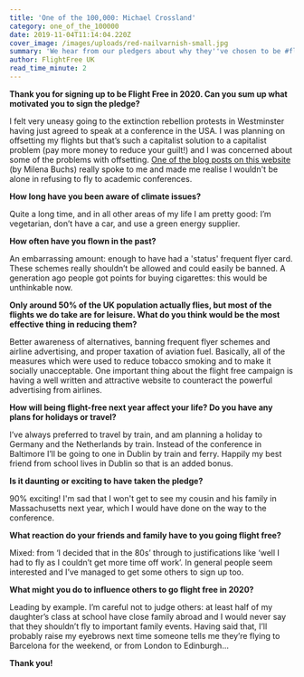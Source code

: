 ```yaml
---
title: 'One of the 100,000: Michael Crossland'
category: one_of_the_100000
date: 2019-11-04T11:14:04.220Z
cover_image: /images/uploads/red-nailvarnish-small.jpg
summary: 'We hear from our pledgers about why they''ve chosen to be #flightfree in 2020'
author: FlightFree UK
read_time_minute: 2
---
```

**Thank you for signing up to be Flight Free in 2020. Can you sum up what motivated you to sign the pledge?**

I felt very uneasy going to the extinction rebellion protests in Westminster having just agreed to speak at a conference in the USA.  I was planning on offsetting my flights but that’s such a capitalist solution to a capitalist problem (pay more money to reduce your guilt!) and I was concerned about some of the problems with offsetting.   [One of the blog posts on this website](https://flightfree.co.uk/post/addressing-academias-carbon-footprint/) (by Milena Buchs) really spoke to me and made me realise I wouldn't be alone in refusing to fly to academic conferences.

**How long have you been aware of climate issues?**

Quite a long time, and in all other areas of my life I am pretty good: I’m vegetarian, don’t have a car, and use a green energy supplier. 

**How often have you flown in the past?**

An embarrassing amount: enough to have had a 'status' frequent flyer card. These schemes really shouldn’t be allowed and could easily be banned.  A generation ago people got points for buying cigarettes: this would be unthinkable now.

**Only around 50% of the UK population actually flies, but most of the flights we do take are for leisure. What do you think would be the most effective thing in reducing them?**

Better awareness of alternatives, banning frequent flyer schemes and airline advertising, and proper taxation of aviation fuel.  Basically, all of the measures which were used to reduce tobacco smoking and to make it socially unacceptable.  One important thing about the flight free campaign is having a well written and attractive website to counteract the powerful advertising from airlines.   

**How will being flight-free next year affect your life? Do you have any plans for holidays or travel?**

I’ve always preferred to travel by train, and am planning a holiday to Germany and the Netherlands by train.  Instead of the conference in Baltimore I’ll be going to one in Dublin by train and ferry. Happily my best friend from school lives in Dublin so that is an added bonus.  

**Is it daunting or exciting to have taken the pledge?**

90% exciting! I'm sad that I won't get to see my cousin and his family in Massachusetts next year, which I would have done on the way to the conference.  

**What reaction do your friends and family have to you going flight free?**

Mixed: from ‘I decided that in the 80s’ through to justifications like ‘well I had to fly as I couldn’t get more time off work’. In general people seem interested and I’ve managed to get some others to sign up too.

**What might you do to influence others to go flight free in 2020?**

Leading by example. I’m careful not to judge others: at least half of my daughter’s class at school have close family abroad and I would never say that they shouldn’t fly to important family events. Having said that, I’ll probably raise my eyebrows next time someone tells me they’re flying to Barcelona for the weekend, or from London to Edinburgh...

**Thank you!**
